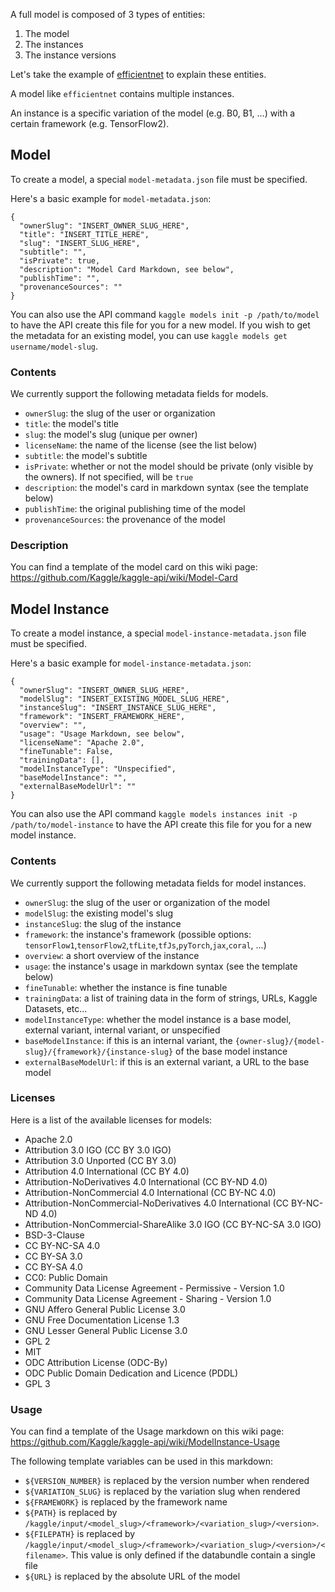 A full model is composed of 3 types of entities:

1. The model
2. The instances
3. The instance versions

Let's take the example of [efficientnet](https://www.kaggle.com/models/tensorflow/efficientnet) to explain these entities.

A model like `efficientnet` contains multiple instances.

An instance is a specific variation of the model (e.g. B0, B1, ...) with a certain framework (e.g. TensorFlow2).

## Model

To create a model, a special `model-metadata.json` file must be specified. 

Here's a basic example for `model-metadata.json`:
```
{
  "ownerSlug": "INSERT_OWNER_SLUG_HERE",
  "title": "INSERT_TITLE_HERE",
  "slug": "INSERT_SLUG_HERE",
  "subtitle": "",
  "isPrivate": true,
  "description": "Model Card Markdown, see below",
  "publishTime": "",
  "provenanceSources": ""
}
```

You can also use the API command `kaggle models init -p /path/to/model` to have the API create this file for you for a new model. If you wish to get the metadata for an existing model, you can use `kaggle models get username/model-slug`.

### Contents

We currently support the following metadata fields for models.

* `ownerSlug`: the slug of the user or organization
* `title`: the model's title
* `slug`: the model's slug (unique per owner)
* `licenseName`: the name of the license (see the list below)
* `subtitle`: the model's subtitle
* `isPrivate`: whether or not the model should be private (only visible by the owners). If not specified, will be `true`
* `description`: the model's card in markdown syntax (see the template below)
* `publishTime`: the original publishing time of the model
* `provenanceSources`: the provenance of the model

### Description

You can find a template of the model card on this wiki page: https://github.com/Kaggle/kaggle-api/wiki/Model-Card

## Model Instance

To create a model instance, a special `model-instance-metadata.json` file must be specified. 

Here's a basic example for `model-instance-metadata.json`:
```
{
  "ownerSlug": "INSERT_OWNER_SLUG_HERE",
  "modelSlug": "INSERT_EXISTING_MODEL_SLUG_HERE",
  "instanceSlug": "INSERT_INSTANCE_SLUG_HERE",
  "framework": "INSERT_FRAMEWORK_HERE",
  "overview": "",
  "usage": "Usage Markdown, see below",
  "licenseName": "Apache 2.0",
  "fineTunable": False,
  "trainingData": [],
  "modelInstanceType": "Unspecified",
  "baseModelInstance": "",
  "externalBaseModelUrl": ""
}
```

You can also use the API command `kaggle models instances init -p /path/to/model-instance` to have the API create this file for you for a new model instance.

### Contents

We currently support the following metadata fields for model instances.

* `ownerSlug`: the slug of the user or organization of the model
* `modelSlug`: the existing model's slug
* `instanceSlug`: the slug of the instance
* `framework`: the instance's framework (possible options: `tensorFlow1`,`tensorFlow2`,`tfLite`,`tfJs`,`pyTorch`,`jax`,`coral`, ...)
* `overview`: a short overview of the instance
* `usage`: the instance's usage in markdown syntax (see the template below)
* `fineTunable`: whether the instance is fine tunable
* `trainingData`: a list of training data in the form of strings, URLs, Kaggle Datasets, etc...
* `modelInstanceType`: whether the model instance is a base model, external variant, internal variant, or unspecified
* `baseModelInstance`: if this is an internal variant, the `{owner-slug}/{model-slug}/{framework}/{instance-slug}` of the base model instance
* `externalBaseModelUrl`: if this is an external variant, a URL to the base model

### Licenses

Here is a list of the available licenses for models:

- Apache 2.0
- Attribution 3.0 IGO (CC BY 3.0 IGO)
- Attribution 3.0 Unported (CC BY 3.0)
- Attribution 4.0 International (CC BY 4.0)
- Attribution-NoDerivatives 4.0 International (CC BY-ND 4.0)
- Attribution-NonCommercial 4.0 International (CC BY-NC 4.0)
- Attribution-NonCommercial-NoDerivatives 4.0 International (CC BY-NC-ND 4.0)
- Attribution-NonCommercial-ShareAlike 3.0 IGO (CC BY-NC-SA 3.0 IGO)
- BSD-3-Clause
- CC BY-NC-SA 4.0
- CC BY-SA 3.0
- CC BY-SA 4.0
- CC0: Public Domain
- Community Data License Agreement - Permissive - Version 1.0
- Community Data License Agreement - Sharing - Version 1.0
- GNU Affero General Public License 3.0
- GNU Free Documentation License 1.3
- GNU Lesser General Public License 3.0
- GPL 2
- MIT
- ODC Attribution License (ODC-By)
- ODC Public Domain Dedication and Licence (PDDL)
- GPL 3

### Usage

You can find a template of the Usage markdown on this wiki page: https://github.com/Kaggle/kaggle-api/wiki/ModelInstance-Usage

The following template variables can be used in this markdown: 

- `${VERSION_NUMBER}` is replaced by the version number when rendered
- `${VARIATION_SLUG}` is replaced by the variation slug when rendered
- `${FRAMEWORK}` is replaced by the framework name
- `${PATH}` is replaced by `/kaggle/input/<model_slug>/<framework>/<variation_slug>/<version>`.
- `${FILEPATH}` is replaced by `/kaggle/input/<model_slug>/<framework>/<variation_slug>/<version>/<filename>`. This value is only defined if the databundle contain a single file
- `${URL}` is replaced by the absolute URL of the model